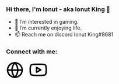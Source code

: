 ### Hi there, I'm Ionut - aka Ionut King 👋

- 👀 I’m interested in gaming.
- 🌱 I’m currently enjoying life.
- 📫 Reach me on discord Ionut King#8681

### Connect with me:

[![website](./img/globe-light.svg)][website]
&nbsp;&nbsp;
[![website](./img/youtube-light.svg)](https://youtube.com/c/ionutking)
&nbsp;&nbsp;

[website]: https://ionutking.tk